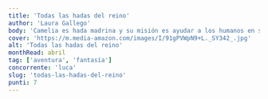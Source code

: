```yaml
---
title: 'Todas las hadas del reino'
author: 'Laura Gallego'
body: 'Camelia es hada madrina y su misión es ayudar a los humanos en sus problemas. Pero su vida cambia cuando se enamora de un príncipe.'
cover: 'https://m.media-amazon.com/images/I/91gPVWpN9+L._SY342_.jpg'
alt: 'Todas las hadas del reino'
monthRead: abril
tag: ['aventura', 'fantasía']
concorrente: 'luca'
slug: 'todas-las-hadas-del-reino'
punti: 7
---
```

